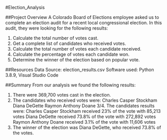 #Election_Analysis

##Project Overview
A Colorado Board of Elections employee asked us to complete an election audit for a recent local congressional election.
In this audit, they were looking for the following results:
1. Calculate the total number of votes cast.
2. Get a complete list of candidates who received votes.
3. Calculate the total number of votes each candidate received.
4. Calculate the percentage of votes each candidate won.
5. Determine the winner of the election based on popular vote.

##Resources
Data Source: election_results.csv
Software used: Python 3.8.9, Visual Studio Code

##Summary 
From our analysis we found the following results:
1. There were 369,700 votes cast in the election.
2. The candidates who received votes were:
    Charles Casper Stockham
    Diana DeGette
    Raymon Anthony Doane
3/4. The candidates results were:
    Charles Casper Stockham received 23% of the vote with 85,213 votes
    Diana DeGette received 73.8% of the vote with 272,892 votes
    Raymon Anthony Doane received 3.1% of the vote with 11,606 votes
5. The winner of the election was Diana DeGette, who received 73.8% of the votes.


